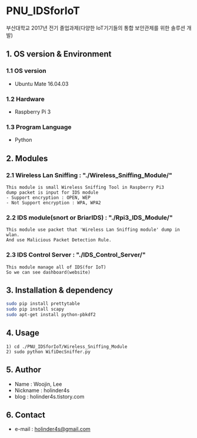# PNU_IDSforIoT
부산대학교 2017년 전기 졸업과제(다양한 IoT기기들의 통합 보안관제를 위한 솔루션 개발)

## 1. OS version & Environment
### 1.1 OS version
* Ubuntu Mate 16.04.03
### 1.2 Hardware
* Raspberry Pi 3
### 1.3 Program Language
* Python

## 2. Modules
### 2.1 Wireless Lan Sniffing : "./Wireless_Sniffing_Module/"
	This module is small Wireless Sniffing Tool in Raspberry Pi3
	dump packet is input for IDS module
	- Support encryption : OPEN, WEP
	- Not Support encryption : WPA, WPA2
### 2.2 IDS module(snort or BriarIDS) : "./Rpi3_IDS_Module/"
	This module use packet that 'Wireless Lan Sniffing module' dump in wlan.
	And use Malicious Packet Detection Rule.
### 2.3 IDS Control Server : "./IDS_Control_Server/"
	This module manage all of IDS(for IoT)
	So we can see dashboard(website)

## 3. Installation & dependency
```bash
sudo pip install prettytable
sudo pip install scapy
sudo apt-get install python-pbkdf2
```

## 4. Usage
	1) cd ./PNU_IDSforIoT/Wireless_Sniffing_Module
	2) sudo python WifiDecSniffer.py

## 5. Author
- Name : Woojin, Lee
- Nickname : holinder4s
- blog : holinder4s.tistory.com

## 6. Contact
- e-mail : holinder4s@gmail.com


